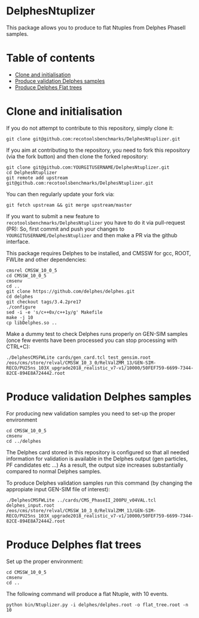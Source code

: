 DelphesNtuplizer
=============

This package allows you to produce to flat Ntuples from Delphes PhaseII samples.

Table of contents
=================
  * [Clone and initialisation](#clone-and-initilisation)
  * [Produce validation Delphes samples](#producing-delphes)
  * [Produce Delphes Flat trees](#producing-flatrees)


Clone and initialisation
========================

If you do not attempt to contribute to this repository, simply clone it:
```
git clone git@github.com:recotoolsbenchmarks/DelphesNtuplizer.git
```

If you aim at contributing to the repository, you need to fork this repository (via the fork button) and then clone the forked repository:
```
git clone git@github.com:YOURGITUSERNAME/DelphesNtuplizer.git
cd DelphesNtuplizer
git remote add upstream git@github.com:recotoolsbenchmarks/DelphesNtuplizer.git
```
You can then regularly update your fork via:
```
git fetch upstream && git merge upstream/master
```

If you want to submit a new feature to ```recotoolsbenchmarks/DelphesNtuplizer``` you have to do it via pull-request (PR):
So, first commit and push your changes to ```YOURGITUSERNAME/DelphesNtuplizer``` and then make a PR via the github interface. 

This package requires Delphes to be installed, and CMSSW for gcc, ROOT, FWLite and other dependencies:

```
cmsrel CMSSW_10_0_5
cd CMSSW_10_0_5
cmsenv
cd ..
git clone https://github.com/delphes/delphes.git
cd delphes
git checkout tags/3.4.2pre17
./configure
sed -i -e 's/c++0x/c++1y/g' Makefile
make -j 10
cp libDelphes.so ..
```
Make a dummy test to check Delphes runs properly on GEN-SIM samples (once few events have been processed you can stop processing with CTRL+C):

```
./DelphesCMSFWLite cards/gen_card.tcl test_gensim.root /eos/cms/store/relval/CMSSW_10_3_0/RelValZMM_13/GEN-SIM-RECO/PU25ns_103X_upgrade2018_realistic_v7-v1/10000/50FEF759-6699-7344-82CE-894E8A724442.root
```

Produce validation Delphes samples 
===================================

For producing new validation samples you need to set-up the proper environment

```
cd CMSSW_10_0_5
cmsenv
cd ../delphes
```

The Delphes card stored in this repository is configured so that all needed information for validation is available in the Delphes output (gen particles, PF candidates etc ...)
As a result, the output size increases substantially compared to normal Delphes samples. 

To produce Delphes validation samples run this command (by changing the appropiate input GEN-SIM file of interest): 

```
./DelphesCMSFWLite ../cards/CMS_PhaseII_200PU_v04VAL.tcl delphes_input.root /eos/cms/store/relval/CMSSW_10_3_0/RelValZMM_13/GEN-SIM-RECO/PU25ns_103X_upgrade2018_realistic_v7-v1/10000/50FEF759-6699-7344-82CE-894E8A724442.root
```

Produce Delphes flat trees
==========================

Set up the proper environment:

```
cd CMSSW_10_0_5
cmsenv
cd ..
```

The following command will produce a flat Ntuple, with 10 events.

``` 
python bin/Ntuplizer.py -i delphes/delphes.root -o flat_tree.root -n 10
```

